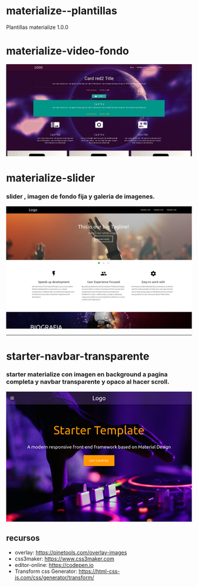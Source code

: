 # materialize--plantillas
Plantillas materialize 1.0.0
# materialize-video-fondo
![Alt Text](fondo_video1.png)
# materialize-slider
### slider , imagen de fondo fija y galeria de imagenes.
![Alt text](materialize_slider.png)
*********************************
# starter-navbar-transparente
### starter materialize con imagen en background a pagina completa y navbar transparente y opaco al hacer scroll.
![Alt text](navbar_transp.png)

## recursos
* overlay: https://pinetools.com/overlay-images
* css3maker: https://www.css3maker.com
* editor-online: https://codepen.io
* Transform css Generator: https://html-css-js.com/css/generator/transform/
